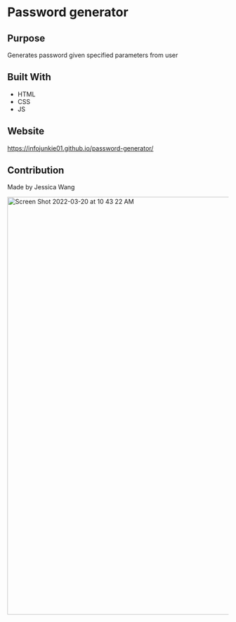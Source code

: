 # Password generator

## Purpose
Generates password given specified parameters from user

## Built With
* HTML
* CSS
* JS

## Website
https://infojunkie01.github.io/password-generator/

## Contribution
Made by Jessica Wang

<img width="950" alt="Screen Shot 2022-03-20 at 10 43 22 AM" src="https://user-images.githubusercontent.com/70418455/159168017-d0777136-c91f-48c5-8e1f-7a9069c8f8fa.png">
